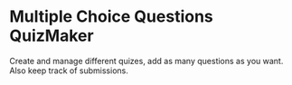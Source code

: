 # Multiple Choice Questions QuizMaker

Create and manage different quizes, add as many questions as you want. Also keep track of submissions.


